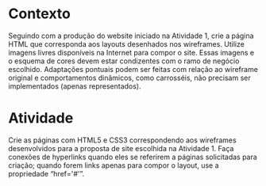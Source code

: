 # Contexto
Seguindo com a produção do website iniciado na Atividade 1, crie a página HTML que corresponda aos layouts desenhados nos wireframes. Utilize imagens livres disponíveis na Internet para compor o site. Essas imagens e o esquema de cores devem estar condizentes com o ramo de negócio escolhido. Adaptações pontuais podem ser feitas com relação ao wireframe original e comportamentos dinâmicos, como carrosséis, não precisam ser implementados (apenas representados).

# Atividade
Crie as páginas com HTML5 e CSS3 correspondendo aos wireframes desenvolvidos para a proposta de site escolhida na Atividade 1. Faça conexões de hyperlinks quando eles se referirem a páginas solicitadas para criação; quando forem links apenas para compor o layout, use a propriedade “href='#'”.